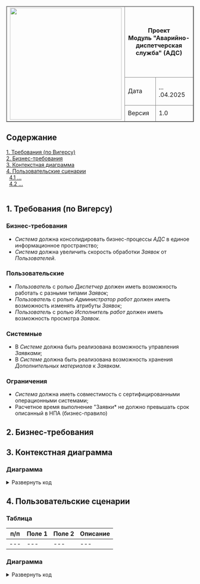 <table width="1000" border="1">
<thead>
  <tr>
    <td rowspan="3"><img width="300px" src="https://github.com/user-attachments/assets/b469980a-8e2c-4d9c-b48f-cee80a543b46"></td>
    <td colspan="2" width="700"><p align="center"><b> Проект <br> Модуль "Аварийно-диспетчерская служба" (АДС) </b></p></td>
  </tr>
  <tr>
    <td>Дата</td>
    <td> ... .04.2025</td>
  </tr>
  <tr>
    <td>Версия</td>
    <td>1.0</td>
  </tr>
</thead>
</table>


## Содержание
[1. Требования (по Вигерсу)](#title1) <br> 
[2. Бизнес-требования](#title2)</br>
[3. Контекстная диаграмма](#title3)</br>
[4. Пользовательские сценарии](#title4)</br>
&nbsp; [4.1 ...](#title4_1) <br>
&nbsp; [4.2 ...](#title4_2) <br>
<br>



## <a id="title1"> 1. Требования (по Вигерсу) </a>

### Бизнес-требования

- *Система* должна консолидировать бизнес-процессы *АДС* в единое информационное пространство;
- *Система* должна увеличить скорость обработки *Заявок* от *Пользователей*.

### Пользовательские

- *Пользователь* с ролью *Диспетчер* должен иметь возможность работать с разными типами *Заявок*;
- *Пользователь* с ролью *Администратор работ* должен иметь возможность изменять атрибуты *Заявок*;
- *Пользователь* с ролью *Исполнитель работ* должен иметь возможность просмотра *Заявок*.

### Системные
- В *Системе* должна быть реализована возможность управления *Заявками*;
- В *Системе* должна быть реализована возможность хранения *Дополнительных материалов* к *Заявкам*.

### Ограничения
- *Система* должна иметь совместимость с сертифицированными операционными системами;
- Расчетное время выполнение "Заявки* не должно превышать срок описанный в НПА (бизнес-правило)


## <a id="title2"> 2. Бизнес-требования </a>



## <a id="title3"> 3. Контекстная диаграмма </a>


### Диаграмма
<details><summary> Развернуть код </summary>
</details>

## <a id="title4"> 4. Пользовательские сценарии </a>

### Таблица

|п/п|Поле 1|Поле 2|Описание| 
|---|---|---|---|
|---|---|---|---|

### Диаграмма
<details><summary>Развернуть код </summary>
</details>




